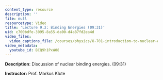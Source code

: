 ```yaml
---
content_type: resource
description: ''
file: null
resourcetype: Video
title: 'Lecture 9.2: Binding Energies (09:31)'
uid: c700bdfe-3095-8a55-da00-d4a87fd2ea4d
video_files:
  video_captions_file: /courses/physics/8-701-introduction-to-nuclear-and-particle-physics-fall-2020/video-lectures/chapter-9.-nuclear-physics/lecture-9.2-binding-energies-09-31/BCQ9h1PxW08.vtt
video_metadata:
  youtube_id: BCQ9h1PxW08
---
```


**Description:** Discussion of nuclear binding energies. (09:31)

**Instructor:** Prof. Markus Klute